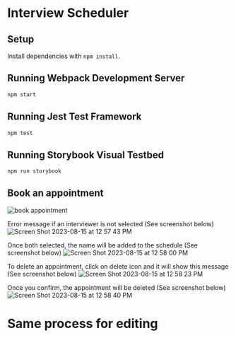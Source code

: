 # Interview Scheduler

## Setup

Install dependencies with `npm install`.

## Running Webpack Development Server

```sh
npm start
```

## Running Jest Test Framework

```sh
npm test
```

## Running Storybook Visual Testbed

```sh
npm run storybook
```


## Book an appointment

![book appointment](https://github.com/Momowaz/scheduler/assets/43284190/24cbe3d8-6921-4946-bca8-9a45c43f9ba8)


Error message if an interviewer is not selected (See screenshot below)
![Screen Shot 2023-08-15 at 12 57 43 PM](https://github.com/Momowaz/scheduler/assets/43284190/1c3b8e6d-7ea7-4672-8078-bb0a5bc88c46)

Once both selected, the name will be added to the schedule (See screenshot below)
![Screen Shot 2023-08-15 at 12 58 00 PM](https://github.com/Momowaz/scheduler/assets/43284190/35de4983-9bcc-48c6-a294-bf60af89e27f)

To delete an appointment, click on delete icon and it will show this message (See screenshot below)
![Screen Shot 2023-08-15 at 12 58 23 PM](https://github.com/Momowaz/scheduler/assets/43284190/e54c09d9-401d-41b1-b81d-984d0c5f1faf)

Once you confirm, the appointment will be deleted (See screenshot below)
![Screen Shot 2023-08-15 at 12 58 40 PM](https://github.com/Momowaz/scheduler/assets/43284190/47c3eecb-5716-4259-aad7-5223dbf8a301)

# Same process for editing
